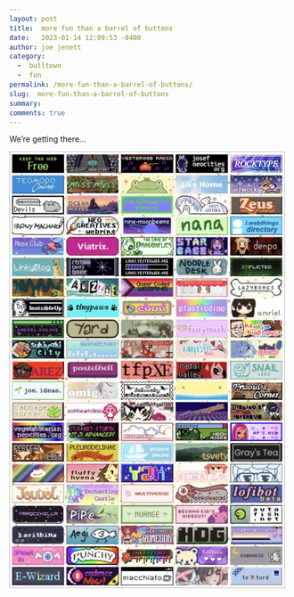 ```yaml
---
layout: post
title:  more fun than a barrel of buttons
date:   2023-01-14 12:09:53 -0400
author: joe jenett
category:
  -  bulltown
  -  fun
permalink: /more-fun-than-a-barrel-of-buttons/
slug:  more-fun-than-a-barrel-of-buttons
summary: 
comments: true
---
```

<p>We’re getting there...</p>
<p><a title="button walls are fun" href="https://bulltown.2022.jenett.org/#buttons"><img src="/images/buttons.jpg" alt="button wall" style="max-width:100%;padding:4px;border:1px solid #bcbcbc;"></a></p>

<a href="https://brid.gy/publish/mastodon"></a>